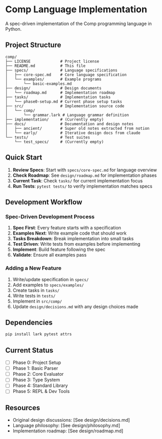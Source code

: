 # Comp Language Implementation

A spec-driven implementation of the Comp programming language in Python.

## Project Structure

```
comp/
├── LICENSE             # Project license
├── README.md           # This file
├── specs/              # Language specifications
│   ├── core-spec.md    # Core language specification
│   └── examples/       # Example programs
│       └── basic-examples.md
├── design/             # Design documents
│   └── roadmap.md      # Implementation roadmap
├── tasks/              # Implementation tasks
│   └── phase0-setup.md # Current phase setup tasks
├── src/                # Implementation source code
│   └── comp/
│       └── grammar.lark # Language grammar definition
├── implementation/     # (Currently empty)
├── docs/               # Documentation and design notes
│   ├── ancient/        # Super old notes extracted from notion
│   └── early/          # Iterative design docs from claude
└── tests/              # Test suites
    └── test_specs/     # (Currently empty)
```

## Quick Start

1. **Review Specs**: Start with `specs/core-spec.md` for language overview
2. **Check Roadmap**: See `design/roadmap.md` for implementation phases
3. **Current Task**: Check `tasks/` for current implementation focus
4. **Run Tests**: `pytest tests/` to verify implementation matches specs

## Development Workflow

### Spec-Driven Development Process

1. **Spec First**: Every feature starts with a specification
2. **Examples Next**: Write example code that should work
3. **Tasks Breakdown**: Break implementation into small tasks
4. **Test Driven**: Write tests from examples before implementing
5. **Implement**: Build feature following the spec
6. **Validate**: Ensure all examples pass

### Adding a New Feature

1. Write/update specification in `specs/`
2. Add examples to `specs/examples/`
3. Create tasks in `tasks/`
4. Write tests in `tests/`
5. Implement in `src/comp/`
6. Update `design/decisions.md` with any design choices made

## Dependencies

```bash
pip install lark pytest attrs
```

## Current Status

- [ ] Phase 0: Project Setup
- [ ] Phase 1: Basic Parser
- [ ] Phase 2: Core Evaluator
- [ ] Phase 3: Type System
- [ ] Phase 4: Standard Library
- [ ] Phase 5: REPL & Dev Tools

## Resources

- Original design discussions: [See design/decisions.md]
- Language philosophy: [See design/philosophy.md]
- Implementation roadmap: [See design/roadmap.md]